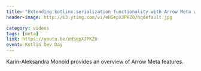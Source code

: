 ```yaml
---
title: "Extending kotlinx.serialization functionality with Arrow Meta with Karin-Aleksandra Monoid"
header-image: http://i3.ytimg.com/vi/eHSepXJPKZ0/hqdefault.jpg

category: videos
tags: [meta]
link: https://youtu.be/eHSepXJPKZ0
event: Kotlin Dev Day
---
```

Karin-Aleksandra Monoid provides an overview of Arrow Meta features.
